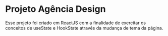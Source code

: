 # Projeto Agência Design

Esse projeto foi criado em ReactJS com a finalidade de exercitar os conceitos de useState e HookState através da mudança de tema da página. 
